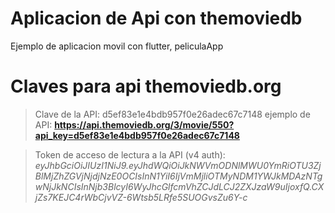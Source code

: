 # Aplicacion de Api con themoviedb

Ejemplo de aplicacion movil con flutter, peliculaApp

# Claves para api themoviedb.org

> Clave de la API: d5ef83e1e4bdb957f0e26adec67c7148
> ejemplo de API: **https://api.themoviedb.org/3/movie/550?api_key=d5ef83e1e4bdb957f0e26adec67c7148**

> Token de acceso de lectura a la API (v4 auth):
> _eyJhbGciOiJIUzI1NiJ9.eyJhdWQiOiJkNWVmODNlMWU0YmRiOTU3ZjBlMjZhZGVjNjdjNzE0OCIsInN1YiI6IjVmMjliOTMyNDM1YWJkMDAzNTgwNjJkNCIsInNjb3BlcyI6WyJhcGlfcmVhZCJdLCJ2ZXJzaW9uIjoxfQ.CXjZs7KEJC4rWbCjvVZ-6Wtsb5LRfe5SUOGvsZu6Y-c_
